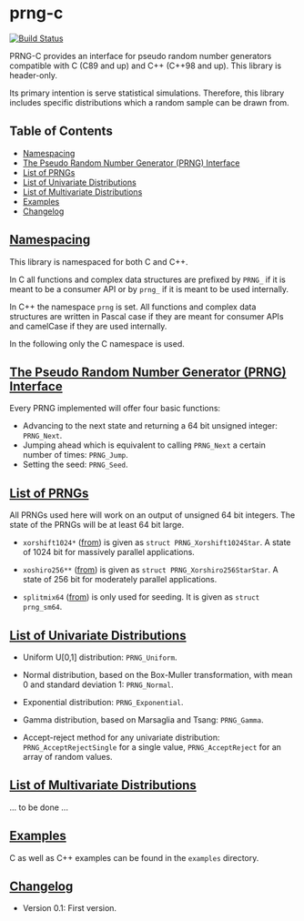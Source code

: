 # prng-c
[![Build Status](https://travis-ci.org/Tuxonomics/prng-c.svg?branch=master)](https://travis-ci.org/Tuxonomics/prng-c)

PRNG-C provides an interface for pseudo random number generators compatible 
with C (C89 and up) and C++ (C++98 and up). This library is header-only.

Its primary intention is serve statistical simulations. Therefore, this library
includes specific distributions which a random sample can be drawn from.

## Table of Contents
- [Namespacing](#namespacing)
- [The Pseudo Random Number Generator (PRNG) Interface](#prng)
- [List of PRNGs](#list-prngs)
- [List of Univariate Distributions](#univariate)
- [List of Multivariate Distributions](#multivariate)
- [Examples](#examples)
- [Changelog](#changelog)
 

## [Namespacing](#namespacing)
This library is namespaced for both C and C++. 

In C all functions and complex
data structures are prefixed by `PRNG_` if it is meant to be a consumer API or
by `prng_` if it is meant to be used internally.

In C++ the namespace `prng` is set. All functions and complex data structures
are written in Pascal case if they are meant for consumer APIs and camelCase if
they are used internally.

In the following only the C namespace is used.


## [The Pseudo Random Number Generator (PRNG) Interface](#prng)
Every PRNG implemented will offer four basic functions:
* Advancing to the next state and returning a 64 bit unsigned integer:
`PRNG_Next`.
* Jumping ahead which is equivalent to calling `PRNG_Next` a certain number of
times: `PRNG_Jump`.
* Setting the seed: `PRNG_Seed`.


## [List of PRNGs](#list-prngs)
All PRNGs used here will work on an output of unsigned 64 bit integers. The
state of the PRNGs will be at least 64 bit large.

* `xorshift1024*` ([from](http://vigna.di.unimi.it/ftp/papers/xorshift.pdf)) is 
given as `struct PRNG_Xorshift1024Star`. A state of 1024 bit for massively
parallel applications.

* `xoshiro256**` ([from](http://xoshiro.di.unimi.it/xoshiro256starstar.c)) is
given as `struct PRNG_Xorshiro256StarStar`. A state of 256 bit for moderately
parallel applications.

* `splitmix64` ([from](https://dl.acm.org/citation.cfm?doid=2714064.2660195))
is only used for seeding. It is given as `struct prng_sm64`.


## [List of Univariate Distributions](#univariate)
* Uniform U[0,1] distribution: `PRNG_Uniform`.

* Normal distribution, based on the Box-Muller transformation, with mean 0 and
standard deviation 1: `PRNG_Normal`.

* Exponential distribution: `PRNG_Exponential`.

* Gamma distribution, based on Marsaglia and Tsang: `PRNG_Gamma`.

* Accept-reject method for any univariate distribution: 
`PRNG_AcceptRejectSingle` for a single value, `PRNG_AcceptReject` for an array
of random values.

## [List of Multivariate Distributions](#multivariate)
... to be done ...


## [Examples](#examples)
C as well as C++ examples can be found in the `examples` directory.

## [Changelog](#changelog)
- Version 0.1: First version.
